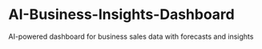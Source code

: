 # AI-Business-Insights-Dashboard
AI-powered dashboard for business sales data with forecasts and insights
